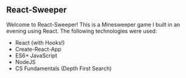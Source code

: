 ## React-Sweeper

Welcome to React-Sweeper! This is a Minesweeper game I built in an evening using React. The following technologies were used:

- React (with Hooks!)
- Create-React-App
- ES6+ JavaScript
- NodeJS
- CS Fundamentals (Depth First Search)
